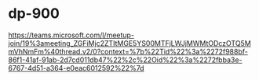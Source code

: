 # dp-900
https://teams.microsoft.com/l/meetup-join/19%3ameeting_ZGFiMjc2ZTItMGE5YS00MTFjLWJjMWMtODczOTQ5MmVhNmFm%40thread.v2/0?context=%7b%22Tid%22%3a%2272f988bf-86f1-41af-91ab-2d7cd011db47%22%2c%22Oid%22%3a%2272fbba3e-6767-4d51-a364-e0eac6012592%22%7d
